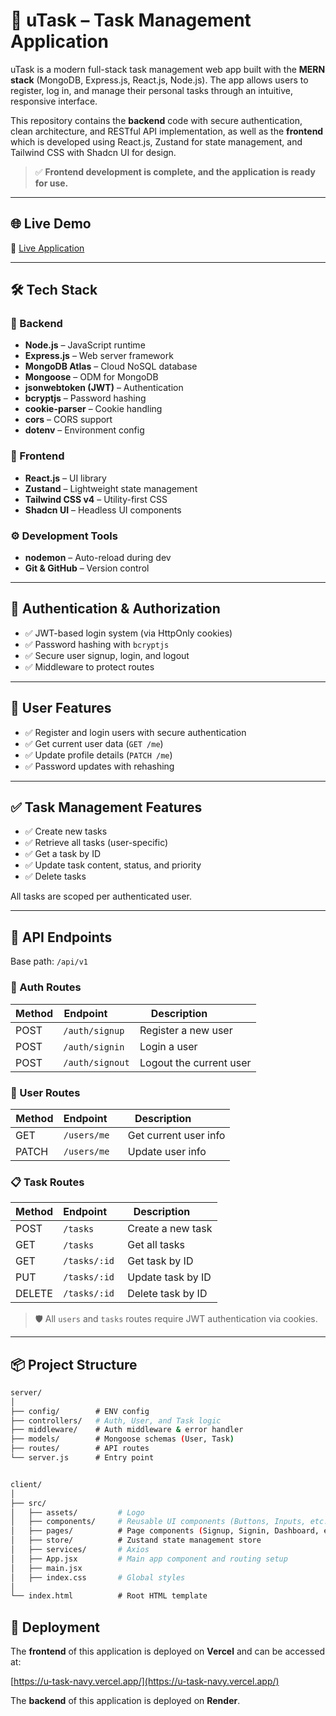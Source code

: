 # 📌 uTask – Task Management Application

uTask is a modern full-stack task management web app built with the **MERN stack** (MongoDB, Express.js, React.js, Node.js). The app allows users to register, log in, and manage their personal tasks through an intuitive, responsive interface.

This repository contains the **backend** code with secure authentication, clean architecture, and RESTful API implementation, as well as the **frontend** which is developed using React.js, Zustand for state management, and Tailwind CSS with Shadcn UI for design.

> ✅ **Frontend development is complete, and the application is ready for use.**

---

## 🌐 Live Demo

🚀 [Live Application](https://u-task-navy.vercel.app/)

---

## 🛠️ Tech Stack

### 📌 Backend

- **Node.js** – JavaScript runtime
- **Express.js** – Web server framework
- **MongoDB Atlas** – Cloud NoSQL database
- **Mongoose** – ODM for MongoDB
- **jsonwebtoken (JWT)** – Authentication
- **bcryptjs** – Password hashing
- **cookie-parser** – Cookie handling
- **cors** – CORS support
- **dotenv** – Environment config

### 🧠 Frontend

- **React.js** – UI library
- **Zustand** – Lightweight state management
- **Tailwind CSS v4** – Utility-first CSS
- **Shadcn UI** – Headless UI components

### ⚙️ Development Tools

- **nodemon** – Auto-reload during dev
- **Git & GitHub** – Version control

---

## 🔐 Authentication & Authorization

- ✅ JWT-based login system (via HttpOnly cookies)
- ✅ Password hashing with `bcryptjs`
- ✅ Secure user signup, login, and logout
- ✅ Middleware to protect routes

---

## 👤 User Features

- ✅ Register and login users with secure authentication
- ✅ Get current user data (`GET /me`)
- ✅ Update profile details (`PATCH /me`)
- ✅ Password updates with rehashing

---

## ✅ Task Management Features

- ✅ Create new tasks
- ✅ Retrieve all tasks (user-specific)
- ✅ Get a task by ID
- ✅ Update task content, status, and priority
- ✅ Delete tasks

All tasks are scoped per authenticated user.

---

## 📁 API Endpoints

Base path: `/api/v1`

### 🔑 Auth Routes

| Method | Endpoint         | Description              |
| ------ | ---------------- | ------------------------ |
| POST   | `/auth/signup`   | Register a new user      |
| POST   | `/auth/signin`   | Login a user             |
| POST   | `/auth/signout`  | Logout the current user  |

### 👤 User Routes

| Method  | Endpoint     | Description            |
| ------- | ------------ | ---------------------- |
| GET     | `/users/me`  | Get current user info  |
| PATCH   | `/users/me`  | Update user info       |

### 📋 Task Routes

| Method  | Endpoint     | Description        |
| ------- | ------------ | ------------------ |
| POST    | `/tasks`     | Create a new task  |
| GET     | `/tasks`     | Get all tasks      |
| GET     | `/tasks/:id` | Get task by ID     |
| PUT     | `/tasks/:id` | Update task by ID  |
| DELETE  | `/tasks/:id` | Delete task by ID  |

> 🛡️ All `users` and `tasks` routes require JWT authentication via cookies.

---

## 📦 Project Structure

```bash
server/
│
├── config/        # ENV config
├── controllers/   # Auth, User, and Task logic
├── middleware/    # Auth middleware & error handler
├── models/        # Mongoose schemas (User, Task)
├── routes/        # API routes
└── server.js      # Entry point


client/
│
├── src/
│   ├── assets/         # Logo
│   ├── components/     # Reusable UI components (Buttons, Inputs, etc.) and app components (Modals, Forms)
│   ├── pages/          # Page components (Signup, Signin, Dashboard, etc.)
│   ├── store/          # Zustand state management store
│   ├── services/       # Axios
│   ├── App.jsx         # Main app component and routing setup
│   ├── main.jsx
│   ├── index.css       # Global styles
│
└── index.html          # Root HTML template
```

## 🚀 Deployment

The **frontend** of this application is deployed on **Vercel** and can be accessed at:

[https://u-task-navy.vercel.app/](https://u-task-navy.vercel.app/)

The **backend** of this application is deployed on **Render**.
